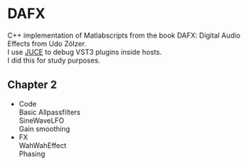 # DAFX
 C++ implementation of Matlabscripts from the book DAFX: Digital Audio Effects from Udo Zölzer. \
 I use [JUCE](https://juce.com/get-juce/) to debug VST3 plugins inside hosts. \
 I did this for study purposes. 
 
## Chapter 2
 - Code \
 Basic Allpassfilters \
 SineWaveLFO \
 Gain smoothing
 - FX \
 WahWahEffect \
 Phasing
 
